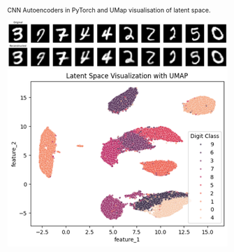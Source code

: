 CNN Autoencoders in PyTorch and UMap visualisation of latent space.

![Alt text](reconstruct.png)
![Alt text](umap_visual.png)
